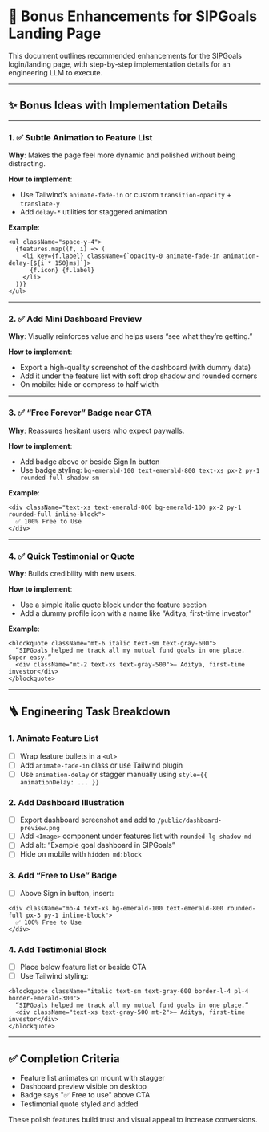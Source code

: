 # 🌟 Bonus Enhancements for SIPGoals Landing Page

This document outlines recommended enhancements for the SIPGoals login/landing page, with step-by-step implementation details for an engineering LLM to execute.

---

## ✨ Bonus Ideas with Implementation Details

---

### 1. ✅ Subtle Animation to Feature List

**Why**: Makes the page feel more dynamic and polished without being distracting.

**How to implement**:
- Use Tailwind’s `animate-fade-in` or custom `transition-opacity` + `translate-y`
- Add `delay-*` utilities for staggered animation

**Example**:
```tsx
<ul className="space-y-4">
  {features.map((f, i) => (
    <li key={f.label} className={`opacity-0 animate-fade-in animation-delay-[${i * 150}ms]`}>
      {f.icon} {f.label}
    </li>
  ))}
</ul>
```

---

### 2. ✅ Add Mini Dashboard Preview

**Why**: Visually reinforces value and helps users “see what they’re getting.”

**How to implement**:
- Export a high-quality screenshot of the dashboard (with dummy data)
- Add it under the feature list with soft drop shadow and rounded corners
- On mobile: hide or compress to half width

---

### 3. ✅ “Free Forever” Badge near CTA

**Why**: Reassures hesitant users who expect paywalls.

**How to implement**:
- Add badge above or beside Sign In button
- Use badge styling: `bg-emerald-100 text-emerald-800 text-xs px-2 py-1 rounded-full shadow-sm`

**Example**:
```tsx
<div className="text-xs text-emerald-800 bg-emerald-100 px-2 py-1 rounded-full inline-block">
  ✅ 100% Free to Use
</div>
```

---

### 4. ✅ Quick Testimonial or Quote

**Why**: Builds credibility with new users.

**How to implement**:
- Use a simple italic quote block under the feature section
- Add a dummy profile icon with a name like “Aditya, first-time investor”

**Example**:
```tsx
<blockquote className="mt-6 italic text-sm text-gray-600">
  “SIPGoals helped me track all my mutual fund goals in one place. Super easy.”
  <div className="mt-2 text-xs text-gray-500">— Aditya, first-time investor</div>
</blockquote>
```

---

## 🪜 Engineering Task Breakdown

### 1. Animate Feature List
- [ ] Wrap feature bullets in a `<ul>`
- [ ] Add `animate-fade-in` class or use Tailwind plugin
- [ ] Use `animation-delay` or stagger manually using `style={{ animationDelay: ... }}`

### 2. Add Dashboard Illustration
- [ ] Export dashboard screenshot and add to `/public/dashboard-preview.png`
- [ ] Add `<Image>` component under features list with `rounded-lg shadow-md`
- [ ] Add alt: “Example goal dashboard in SIPGoals”
- [ ] Hide on mobile with `hidden md:block`

### 3. Add “Free to Use” Badge
- [ ] Above Sign in button, insert:
```tsx
<div className="mb-4 text-xs bg-emerald-100 text-emerald-800 rounded-full px-3 py-1 inline-block">
  ✅ 100% Free to Use
</div>
```

### 4. Add Testimonial Block
- [ ] Place below feature list or beside CTA
- [ ] Use Tailwind styling:
```tsx
<blockquote className="italic text-sm text-gray-600 border-l-4 pl-4 border-emerald-300">
  “SIPGoals helped me track all my mutual fund goals in one place.”
  <div className="text-xs text-gray-500 mt-2">— Aditya, first-time investor</div>
</blockquote>
```

---

## ✅ Completion Criteria

- Feature list animates on mount with stagger
- Dashboard preview visible on desktop
- Badge says "✅ Free to use" above CTA
- Testimonial quote styled and added

These polish features build trust and visual appeal to increase conversions.